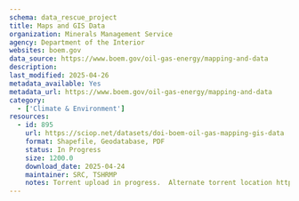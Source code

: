 ```yaml
---
schema: data_rescue_project 
title: Maps and GIS Data
organization: Minerals Management Service
agency: Department of the Interior
websites: boem.gov
data_source: https://www.boem.gov/oil-gas-energy/mapping-and-data
description: 
last_modified: 2025-04-26
metadata_available: Yes
metadata_url: https://www.boem.gov/oil-gas-energy/mapping-and-data
category:
  - ['Climate & Environment'] 
resources:
  - id: 895
    url: https://sciop.net/datasets/doi-boem-oil-gas-mapping-gis-data
    format: Shapefile, Geodatabase, PDF
    status: In Progress
    size: 1200.0
    download_date: 2025-04-24
    maintainer: SRC, TSHRMP
    notes: Torrent upload in progress.  Alternate torrent location https//academictorrents.com/details/2ced33ea7e4980a224982d72ec4221690bd08ed3
---
```


